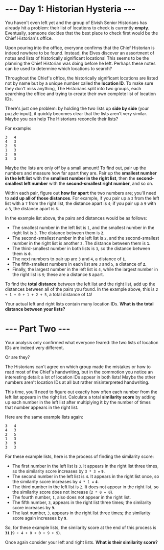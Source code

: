 # --- Day 1: Historian Hysteria ---

You haven't even left yet and the group of Elvish Senior Historians has already hit a problem: their list of locations to check is currently **empty**. Eventually, someone decides that the best place to check first would be the Chief Historian's office.

Upon pouring into the office, everyone confirms that the Chief Historian is indeed nowhere to be found. Instead, the Elves discover an assortment of notes and lists of historically significant locations! This seems to be the planning the Chief Historian was doing before he left. Perhaps these notes can be used to determine which locations to search?

Throughout the Chief's office, the historically significant locations are listed not by name but by a unique number called the **location ID**. To make sure they don't miss anything, The Historians split into two groups, each searching the office and trying to create their own complete list of location IDs.

There's just one problem: by holding the two lists up **side by side** (your puzzle input), it quickly becomes clear that the lists aren't very similar. Maybe you can help The Historians reconcile their lists?

For example:

```
3   4
4   3
2   5
1   3
3   9
3   3
```

Maybe the lists are only off by a small amount! To find out, pair up the numbers and measure how far apart they are. Pair up the **smallest number in the left list** with the **smallest number in the right list**, then the **second-smallest left number** with the **second-smallest right number**, and so on.

Within each pair, figure out **how far apart** the two numbers are; you'll need to **add up all of those distances**. For example, if you pair up a `3` from the left list with a `7` from the right list, the distance apart is `4`; if you pair up a `9` with a `3`, the distance apart is `6`.

In the example list above, the pairs and distances would be as follows:

- The smallest number in the left list is `1`, and the smallest number in the right list is `3`. The distance between them is **`2`**.
- The second-smallest number in the left list is `2`, and the second-smallest number in the right list is another `3`. The distance between them is **`1`**.
- The third-smallest number in both lists is `3`, so the distance between them is **`0`**.
- The next numbers to pair up are `3` and `4`, a distance of **`1`**.
- The fifth-smallest numbers in each list are `3` and `5`, a distance of **`2`**.
- Finally, the largest number in the left list is `4`, while the largest number in the right list is `9`; these are a distance **`5`** apart.

To find the **total distance** between the left list and the right list, add up the distances between all of the pairs you found. In the example above, this is `2 + 1 + 0 + 1 + 2 + 5`, a total distance of **`11`**!

Your actual left and right lists contain many location IDs. **What is the total distance between your lists?**

# --- Part Two ---

Your analysis only confirmed what everyone feared: the two lists of location IDs are indeed very different.

Or are they?

The Historians can't agree on which group made the mistakes or how to read most of the Chief's handwriting, but in the commotion you notice an interesting detail: a lot of location IDs appear in both lists! Maybe the other numbers aren't location IDs at all but rather misinterpreted handwriting.

This time, you'll need to figure out exactly how often each number from the left list appears in the right list. Calculate a total **similarity score** by adding up each number in the left list after multiplying it by the number of times that number appears in the right list.

Here are the same example lists again:

```
3   4
4   3
2   5
1   3
3   9
3   3
```

For these example lists, here is the process of finding the similarity score:

- The first number in the left list is `3`. It appears in the right list three times, so the similarity score increases by `3 * 3 =` **`9`**.
- The second number in the left list is `4`. It appears in the right list once, so the similarity score increases by `4 * 1 =` **`4`**.
- The third number in the left list is `2`. It does not appear in the right list, so the similarity score does not increase (`2 * 0 = 0`).
- The fourth number, `1`, also does not appear in the right list.
- The fifth number, `3`, appears in the right list three times; the similarity score increases by **`9`**.
- The last number, `3`, appears in the right list three times; the similarity score again increases by **`9`**.

So, for these example lists, the similarity score at the end of this process is **`31`** (`9 + 4 + 0 + 0 + 9 + 9`).

Once again consider your left and right lists. **What is their similarity score?**
